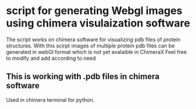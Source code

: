 # script for generating Webgl images using chimera visulaization software
The script works on chimera software for visualizing pdb files of protein structures.
With this scirpt images of multiple protein pdb files can be generated in webGl format which is not yet avalaible in ChimeraX
Feel free to modify and add according to need 

## This is working with .pdb files in chimera software
Used in chimera terminal for python.
